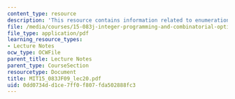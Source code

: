 ```yaml
---
content_type: resource
description: 'This resource contains information related to enumeration and heuristics. '
file: /media/courses/15-083j-integer-programming-and-combinatorial-optimization-fall-2009/0dd0734dd1ce7ff0f807fda502888fc3_MIT15_083JF09_lec20.pdf
file_type: application/pdf
learning_resource_types:
- Lecture Notes
ocw_type: OCWFile
parent_title: Lecture Notes
parent_type: CourseSection
resourcetype: Document
title: MIT15_083JF09_lec20.pdf
uid: 0dd0734d-d1ce-7ff0-f807-fda502888fc3
---
```

